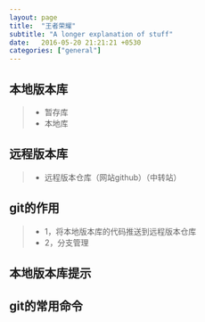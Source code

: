 ```yaml
---
layout: page
title:  "王者荣耀"
subtitle: "A longer explanation of stuff"
date:   2016-05-20 21:21:21 +0530
categories: ["general"]
---
```



 ## 本地版本库
 >- 暂存库
 >- 本地库

 ## 远程版本库

 >- 远程版本仓库（网站github）（中转站）

 ##  git的作用

 >- 1，将本地版本库的代码推送到远程版本仓库
 >- 2，分支管理

 ## 本地版本库提示

 ## git的常用命令

    